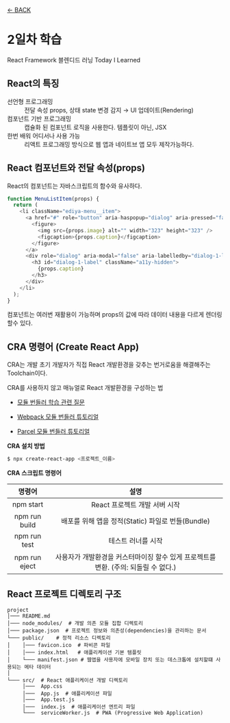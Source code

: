 [← BACK](./README.md)

# 2일차 학습

React Framework 블렌디드 러닝 Today I Learned

## React의 특징

<dl>
  <dt>선언형 프로그래밍</dt>
  <dd>전달 속성 props, 상태 state 변경 감지 → UI 업데이트(Rendering)</dd>

  <dt>컴포넌트 기반 프로그래밍</dt>
  <dd>캡슐화 된 컴포넌트 로직을 사용한다. 템플릿이 아닌, JSX</dd>

  <dt>한번 배워 어디서나 사용 가능</dt>
  <dd>리액트 프로그래밍 방식으로 웹 앱과 네이트브 앱 모두 제작가능하다.</dd>
</dl>

## React 컴포넌트와 전달 속성(props)

React의 컴포넌트는 자바스크립트의 함수와 유사하다.

```js
function MenuListItem(props) {
  return (
    <li className="ediya-menu__item">
      <a href="#" role="button" aria-haspopup="dialog" aria-pressed="false">
        <figure>
          <img src={props.image} alt="" width="323" height="323" />
          <figcaption>{props.caption}</figcaption>
        </figure>
      </a>
      <div role="dialog" aria-modal="false" aria-labelledby="dialog-1-label">
        <h3 id="dialog-1-label" className="a11y-hidden">
          {props.caption}
        </h3>
      </div>
    </li>
  );
}
```

컴포넌트는 여러번 재활용이 가능하며 props의 값에 따라 데이터 내용을 다르게 렌더링 할수 있다.

## CRA 명령어 (Create React App)

CRA는 개발 초기 개발자가 직접 React 개발환경을 갖추는 번거로움을 해결해주는 Toolchain이다.

CRA를 사용하지 않고 매뉴얼로 React 개발환경을 구성하는 법

- [모듈 번들러 학습 관련 질문](../../QnA/README.md#q1-질문)

- [Webpack 모듈 번들러 튜토리얼](../../QnA/manual-webpack-react/README.md)
- [Parcel 모듈 번들러 튜토리얼](../../QnA/manual-parcel-react/README.md)

**CRA 설치 방법**

```sh
$ npx create-react-app <프로젝트_이름>
```

**CRA 스크립트 명령어**

|    명령어     |                                        설명                                         |
| :-----------: | :---------------------------------------------------------------------------------: |
|   npm start   |                            React 프로젝트 개발 서버 시작                            |
| npm run build |                  배포를 위해 앱을 정적(Static) 파일로 번들(Bundle)                  |
| npm run test  |                                 테스트 러너를 시작                                  |
| npm run eject | 사용자가 개발환경을 커스터마이징 할수 있게 프로젝트를 변환. (주의: 되돌릴 수 없다.) |

## React 프로젝트 디렉토리 구조

```
project
│─── README.md
│─── node_modules/  # 개발 의존 모듈 집합 디렉토리
│─── package.json  # 프로젝트 정보와 의존성(dependencies)을 관리하는 문서
└─── public/    # 정적 리소스 디렉토리
│    │─── favicon.ico  # 파비콘 파일
│    │─── index.html   # 애플리케이션 기본 템플릿
│    └─── manifest.json # 웹앱을 사용자에 모바일 장치 또는 데스크톱에 설치할떄 사용되는 메타 데이터
│
└─── src/  # React 애플리케이션 개발 디렉토리
     │───  App.css
     │───  App.js  # 애플리케이션 파일
     │───  App.test.js
     │───  index.js  # 애플리케이션 엔트리 파일
     └───  serviceWorker.js  # PWA (Progressive Web Application)
```
